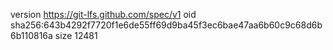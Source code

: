 version https://git-lfs.github.com/spec/v1
oid sha256:643b4292f7720f1e6de55ff69d9ba45f3ec6bae47aa6b60c9c68d6b6b110816a
size 12481
